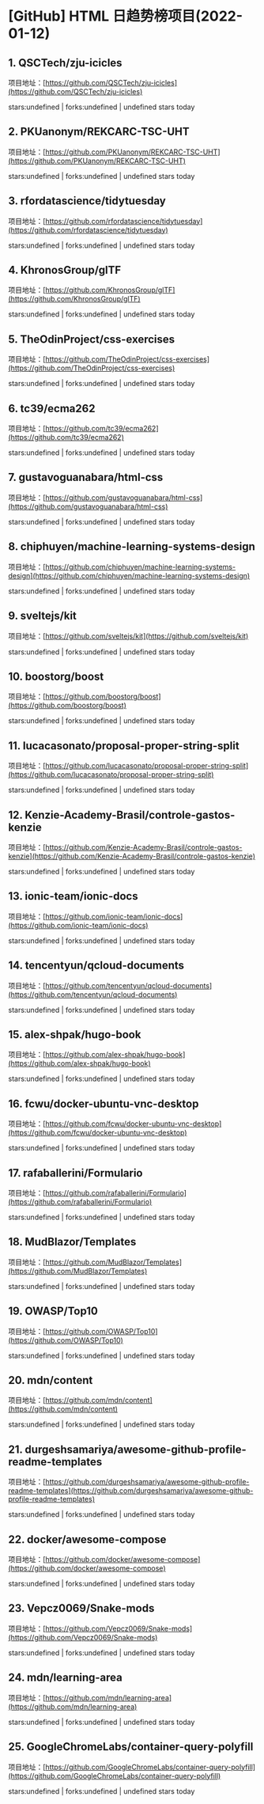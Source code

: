 # [GitHub] HTML 日趋势榜项目(2022-01-12)

## 1. QSCTech/zju-icicles 

项目地址：[https://github.com/QSCTech/zju-icicles](https://github.com/QSCTech/zju-icicles)

stars:undefined | forks:undefined | undefined stars today 



## 2. PKUanonym/REKCARC-TSC-UHT 

项目地址：[https://github.com/PKUanonym/REKCARC-TSC-UHT](https://github.com/PKUanonym/REKCARC-TSC-UHT)

stars:undefined | forks:undefined | undefined stars today 



## 3. rfordatascience/tidytuesday 

项目地址：[https://github.com/rfordatascience/tidytuesday](https://github.com/rfordatascience/tidytuesday)

stars:undefined | forks:undefined | undefined stars today 



## 4. KhronosGroup/glTF 

项目地址：[https://github.com/KhronosGroup/glTF](https://github.com/KhronosGroup/glTF)

stars:undefined | forks:undefined | undefined stars today 



## 5. TheOdinProject/css-exercises 

项目地址：[https://github.com/TheOdinProject/css-exercises](https://github.com/TheOdinProject/css-exercises)

stars:undefined | forks:undefined | undefined stars today 



## 6. tc39/ecma262 

项目地址：[https://github.com/tc39/ecma262](https://github.com/tc39/ecma262)

stars:undefined | forks:undefined | undefined stars today 



## 7. gustavoguanabara/html-css 

项目地址：[https://github.com/gustavoguanabara/html-css](https://github.com/gustavoguanabara/html-css)

stars:undefined | forks:undefined | undefined stars today 



## 8. chiphuyen/machine-learning-systems-design 

项目地址：[https://github.com/chiphuyen/machine-learning-systems-design](https://github.com/chiphuyen/machine-learning-systems-design)

stars:undefined | forks:undefined | undefined stars today 



## 9. sveltejs/kit 

项目地址：[https://github.com/sveltejs/kit](https://github.com/sveltejs/kit)

stars:undefined | forks:undefined | undefined stars today 



## 10. boostorg/boost 

项目地址：[https://github.com/boostorg/boost](https://github.com/boostorg/boost)

stars:undefined | forks:undefined | undefined stars today 



## 11. lucacasonato/proposal-proper-string-split 

项目地址：[https://github.com/lucacasonato/proposal-proper-string-split](https://github.com/lucacasonato/proposal-proper-string-split)

stars:undefined | forks:undefined | undefined stars today 



## 12. Kenzie-Academy-Brasil/controle-gastos-kenzie 

项目地址：[https://github.com/Kenzie-Academy-Brasil/controle-gastos-kenzie](https://github.com/Kenzie-Academy-Brasil/controle-gastos-kenzie)

stars:undefined | forks:undefined | undefined stars today 



## 13. ionic-team/ionic-docs 

项目地址：[https://github.com/ionic-team/ionic-docs](https://github.com/ionic-team/ionic-docs)

stars:undefined | forks:undefined | undefined stars today 



## 14. tencentyun/qcloud-documents 

项目地址：[https://github.com/tencentyun/qcloud-documents](https://github.com/tencentyun/qcloud-documents)

stars:undefined | forks:undefined | undefined stars today 



## 15. alex-shpak/hugo-book 

项目地址：[https://github.com/alex-shpak/hugo-book](https://github.com/alex-shpak/hugo-book)

stars:undefined | forks:undefined | undefined stars today 



## 16. fcwu/docker-ubuntu-vnc-desktop 

项目地址：[https://github.com/fcwu/docker-ubuntu-vnc-desktop](https://github.com/fcwu/docker-ubuntu-vnc-desktop)

stars:undefined | forks:undefined | undefined stars today 



## 17. rafaballerini/Formulario 

项目地址：[https://github.com/rafaballerini/Formulario](https://github.com/rafaballerini/Formulario)

stars:undefined | forks:undefined | undefined stars today 



## 18. MudBlazor/Templates 

项目地址：[https://github.com/MudBlazor/Templates](https://github.com/MudBlazor/Templates)

stars:undefined | forks:undefined | undefined stars today 



## 19. OWASP/Top10 

项目地址：[https://github.com/OWASP/Top10](https://github.com/OWASP/Top10)

stars:undefined | forks:undefined | undefined stars today 



## 20. mdn/content 

项目地址：[https://github.com/mdn/content](https://github.com/mdn/content)

stars:undefined | forks:undefined | undefined stars today 



## 21. durgeshsamariya/awesome-github-profile-readme-templates 

项目地址：[https://github.com/durgeshsamariya/awesome-github-profile-readme-templates](https://github.com/durgeshsamariya/awesome-github-profile-readme-templates)

stars:undefined | forks:undefined | undefined stars today 



## 22. docker/awesome-compose 

项目地址：[https://github.com/docker/awesome-compose](https://github.com/docker/awesome-compose)

stars:undefined | forks:undefined | undefined stars today 



## 23. Vepcz0069/Snake-mods 

项目地址：[https://github.com/Vepcz0069/Snake-mods](https://github.com/Vepcz0069/Snake-mods)

stars:undefined | forks:undefined | undefined stars today 



## 24. mdn/learning-area 

项目地址：[https://github.com/mdn/learning-area](https://github.com/mdn/learning-area)

stars:undefined | forks:undefined | undefined stars today 



## 25. GoogleChromeLabs/container-query-polyfill 

项目地址：[https://github.com/GoogleChromeLabs/container-query-polyfill](https://github.com/GoogleChromeLabs/container-query-polyfill)

stars:undefined | forks:undefined | undefined stars today 



